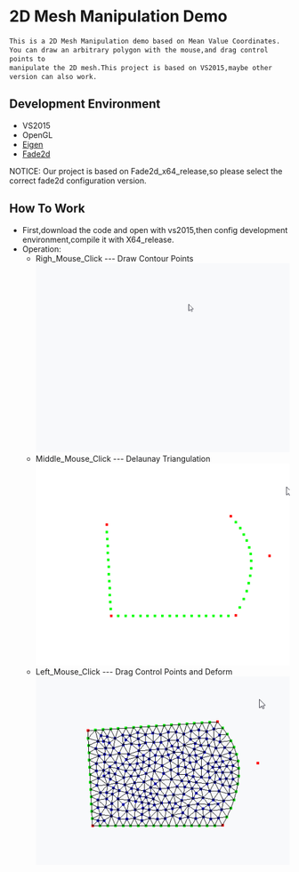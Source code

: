 # 2D Mesh Manipulation Demo

    This is a 2D Mesh Manipulation demo based on Mean Value Coordinates.
    You can draw an arbitrary polygon with the mouse,and drag control points to
    manipulate the 2D mesh.This project is based on VS2015,maybe other version can also work.
## Development Environment
   * VS2015 
   * OpenGL
   * [Eigen](http://eigen.tuxfamily.org/index.php?title=Main_Page)
   * [Fade2d](https://www.geom.at/fade2d/html/)
   
   NOTICE: Our project is based on Fade2d_x64_release,so please select the correct fade2d configuration version.
   
## How To Work
   * First,download the code and open with vs2015,then config development environment,compile it with X64_release.
   * Operation:
        * Righ_Mouse_Click --- Draw Contour Points
        ![](https://github.com/fanghao6666/2D-Mesh-Manipulation/raw/master/picture/draw_contour.gif)
        * Middle_Mouse_Click --- Delaunay Triangulation
        ![](https://github.com/fanghao6666/2D-Mesh-Manipulation/raw/master/picture/delauny.gif)
        * Left_Mouse_Click --- Drag Control Points and Deform
        ![](https://github.com/fanghao6666/2D-Mesh-Manipulation/raw/master/picture/mouse_drag.gif)
 

